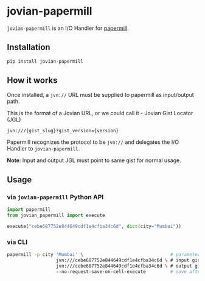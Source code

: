 # jovian-papermill

`jovian-papermill` is an I/O Handler for [papermill](https://github.com/nteract/papermill). 

## Installation

```bash
pip install jovian-papermill
```

## How it works
Once installed, a `jvn://` URL must be supplied to papermill as input/output path.

This is the format of a Jovian URL, or we could call it - Jovian Gist Locator (JGL)

```jvn:///{gist_slug}?gist_version={version}```

Papermill recognizes the protocol to be `jvn://` and delegates the I/O Handler to `jovian-papermill`.

**Note**: Input and output JGL must point to same gist for normal usage. 

## Usage
 
### via `jovian-papermill` Python API
```python
import papermill
from jovian_papermill import execute

execute("cebe687752e844649cdf1e4cfba34c6d", dict(city="Mumbai"))
```

### via CLI
```bash
papermill -p city 'Mumbai' \                                # parameters
                  jvn:///cebe687752e844649cdf1e4cfba34c6d \ # input gist
                  jvn:///cebe687752e844649cdf1e4cfba34c6d \ # output gist
                  --no-request-save-on-cell-execute         # save after execution terminates
 ```

